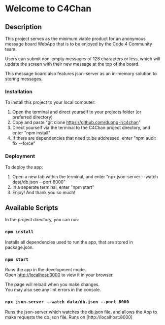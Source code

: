 # Welcome to C4Chan

## Description

This project serves as the minimum viable product for an anonymous message board WebApp
that is to be enjoyed by the Code 4 Community team. 

Users can submit non-empty messages of 128 characters or less, which will update the
screen with their new message at the top of the board.

This message board also features json-server as an in-memory solution to storing messages.

### Installation

To install this project to your local computer:
1. Open the terminal and direct yourself to your projects folder (or preferred directory)
2. Copy and paste "git clone https://github.com/duong-r/c4chan"
3. Direct yourself via the terminal to the C4Chan project directory, and enter "npm install"
4. If there are dependencies that need to be addressed, enter "npm audit fix --force"

### Deployment

To deploy the app:
1. Open a new tab within the terminal, and enter "npx json-server --watch data/db.json --port 8000"
2. In a seperate terminal, enter "npm start"
3. Enjoy! And thank you so much!

## Available Scripts

In the project directory, you can run:
### `npm install`

Installs all dependencies used to run the app, that are stored in package.json.

### `npm start`

Runs the app in the development mode.\
Open [http://localhost:3000](http://localhost:3000) to view it in your browser.

The page will reload when you make changes.\
You may also see any lint errors in the console.

### `npx json-server --watch data/db.json --port 8000`

Runs the json-server which watches the db.json file, and allows the App to make requests the db.json file.
Runs on [http://localhost:8000]

